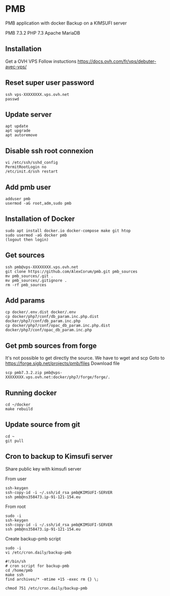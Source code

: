 # PMB
PMB application with docker
Backup on a KIMSUFI server

PMB 7.3.2
PHP 7.3
Apache
MariaDB


## Installation
Get a OVH VPS
Follow instuctions https://docs.ovh.com/fr/vps/debuter-avec-vps/


## Reset super user password
```shell
ssh vps-XXXXXXXX.vps.ovh.net
passwd
```

## Update server
```shell
apt update
apt upgrade
apt autoremove
```

## Disable ssh root connexion
```shell
vi /etc/ssh/sshd_config
PermitRootLogin no
/etc/init.d/ssh restart
```


## Add pmb user
```shell
adduser pmb
usermod -aG root,adm,sudo pmb
```


## Installation of Docker
```shell
sudo apt install docker.io docker-compose make git htop
sudo usermod -aG docker pmb
(logout then login)
```


## Get sources
```shell
ssh pmb@vps-XXXXXXXX.vps.ovh.net
git clone https://github.com/AlexCorum/pmb.git pmb_sources
mv pmb_sources/.git .
mv pmb_sources/.gitignore .
rm -rf pmb_sources
```


## Add params
```shell
cp docker/.env.dist docker/.env
cp docker/php7/conf/db_param.inc.php.dist docker/php7/conf/db_param.inc.php
cp docker/php7/conf/opac_db_param.inc.php.dist docker/php7/conf/opac_db_param.inc.php
```


## Get pmb sources from forge
It's not possible to get directly the source.
We have to wget and scp
Goto to https://forge.sigb.net/projects/pmb/files
Download file
```shell
scp pmb7.3.2.zip pmb@vps-XXXXXXXX.vps.ovh.net:docker/php7/forge/forge/.
```

## Running docker
```shell
cd ~/docker
make rebuild
```


## Update source from git
```shell
cd ~
git pull
```


## Cron to backup to Kimsufi server
Share public key with kimsufi server

From user
```shell
ssh-keygen
ssh-copy-id -i ~/.ssh/id_rsa pmb@KIMSUFI-SERVER
ssh pmb@ns358473.ip-91-121-154.eu
```

From root
```shell
sudo -i
ssh-keygen
ssh-copy-id -i ~/.ssh/id_rsa pmb@KIMSUFI-SERVER
ssh pmb@ns358473.ip-91-121-154.eu
```

Create backup-pmb script
```shell
sudo -i
vi /etc/cron.daily/backup-pmb
```

```
#!/bin/sh
# cron script for backup-pmb
cd /home/pmb
make ssh
find archives/* -mtime +15 -exec rm {} \;
```

```shell
chmod 751 /etc/cron.daily/backup-pmb
```